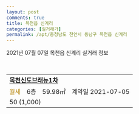 ```yaml
---
layout: post
comments: true
title: 목천읍 신계리
categories: [실거래가]
permalink: /apt/충청남도 천안시 동남구 목천읍 신계리
---
```


2021년 07월 07일 목천읍 신계리 실거래 정보

<script type="text/javascript">
  google.charts.load('current', {'packages':['corechart']});
  google.charts.setOnLoadCallback(drawChart);

  function drawChart() {
    var data = google.visualization.arrayToDataTable([['거래일', '매매', '전월세', '전매'], ['20-07', 25, 16, 0], ['20-08', 25, 17, 0], ['20-09', 29, 16, 0], ['20-10', 33, 16, 0], ['20-11', 30, 15, 0], ['20-12', 39, 12, 0], ['21-01', 39, 12, 0], ['21-02', 47, 16, 0], ['21-03', 57, 21, 0], ['21-04', 52, 11, 0], ['21-05', 52, 19, 0], ['21-06', 26, 11, 0]]);

    var options = {
      title: '최근 유형별 거래량 추이',
      legend: { position: 'bottom' }
    };

    var chart = new google.visualization.LineChart(document.getElementById('columnchart_material'));
    chart.draw(data, (options));
  }
</script>

<div id="columnchart_material" style="width: 95%; margin-left: -35px; display: block"></div>
<br>
<table>
  <tr>
    <td colspan="4" style="font-weight: bold;"><a href="https://search.naver.com/search.naver?query=목천읍 신계리 목천신도브래뉴1차">목천신도브래뉴1차</a></td>
  </tr>
    
  <tr>
    <td><a style="color: darkgoldenrod">월세</a></td>
    <td>6층</td>
    <td>59.98㎡</td>
    <td>계약일 2021-07-05</td>
  </tr>
  <tr>
    <td colspan="4">50 (1,000)</td>
  </tr>
    
</table>
    